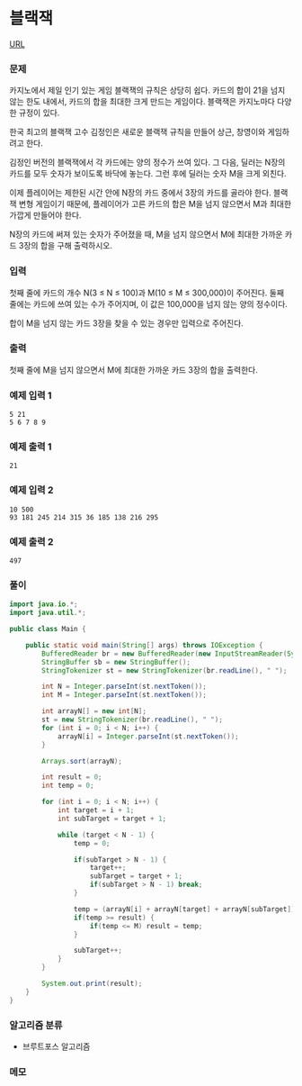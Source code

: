 블랙잭
=============
[URL](https://www.acmicpc.net/problem//2798)

### 문제
카지노에서 제일 인기 있는 게임 블랙잭의 규칙은 상당히 쉽다. 카드의 합이 21을 넘지 않는 한도 내에서, 카드의 합을 최대한 크게 만드는 게임이다. 블랙잭은 카지노마다 다양한 규정이 있다.

한국 최고의 블랙잭 고수 김정인은 새로운 블랙잭 규칙을 만들어 상근, 창영이와 게임하려고 한다.

김정인 버전의 블랙잭에서 각 카드에는 양의 정수가 쓰여 있다. 그 다음, 딜러는 N장의 카드를 모두 숫자가 보이도록 바닥에 놓는다. 그런 후에 딜러는 숫자 M을 크게 외친다.

이제 플레이어는 제한된 시간 안에 N장의 카드 중에서 3장의 카드를 골라야 한다. 블랙잭 변형 게임이기 때문에, 플레이어가 고른 카드의 합은 M을 넘지 않으면서 M과 최대한 가깝게 만들어야 한다.

N장의 카드에 써져 있는 숫자가 주어졌을 때, M을 넘지 않으면서 M에 최대한 가까운 카드 3장의 합을 구해 출력하시오.

### 입력
첫째 줄에 카드의 개수 N(3 ≤ N ≤ 100)과 M(10 ≤ M ≤ 300,000)이 주어진다. 둘째 줄에는 카드에 쓰여 있는 수가 주어지며, 이 값은 100,000을 넘지 않는 양의 정수이다.

합이 M을 넘지 않는 카드 3장을 찾을 수 있는 경우만 입력으로 주어진다.

### 출력
첫째 줄에 M을 넘지 않으면서 M에 최대한 가까운 카드 3장의 합을 출력한다.

### 예제 입력 1
```
5 21
5 6 7 8 9
```

### 예제 출력 1
```
21
```

### 예제 입력 2
```
10 500
93 181 245 214 315 36 185 138 216 295
```

### 예제 출력 2
```
497
```

### 풀이
```java
import java.io.*;
import java.util.*;

public class Main {

    public static void main(String[] args) throws IOException {
        BufferedReader br = new BufferedReader(new InputStreamReader(System.in));
        StringBuffer sb = new StringBuffer();
        StringTokenizer st = new StringTokenizer(br.readLine(), " ");

        int N = Integer.parseInt(st.nextToken());
        int M = Integer.parseInt(st.nextToken());

        int arrayN[] = new int[N];
        st = new StringTokenizer(br.readLine(), " ");
        for (int i = 0; i < N; i++) {
            arrayN[i] = Integer.parseInt(st.nextToken());
        }

        Arrays.sort(arrayN);

        int result = 0;
        int temp = 0;

        for (int i = 0; i < N; i++) {
            int target = i + 1;
            int subTarget = target + 1;

            while (target < N - 1) {
                temp = 0;

                if(subTarget > N - 1) {
                    target++;
                    subTarget = target + 1;
                    if(subTarget > N - 1) break;
                }

                temp = (arrayN[i] + arrayN[target] + arrayN[subTarget]);
                if(temp >= result) {
                    if(temp <= M) result = temp;
                }

                subTarget++;
            }
        }

        System.out.print(result);
    }
}
```

### 알고리즘 분류 
- 브루트포스 알고리즘

### 메모

